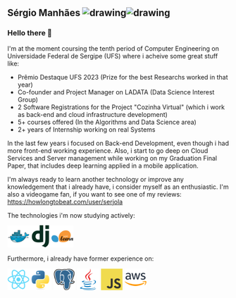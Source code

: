## Sérgio Manhães <img src="https://github.com/sergio-UFS/sergio-UFS/assets/122404101/df8f4529-52d9-4e2e-a9b1-14b58857bbed" alt="drawing" width="30"/><img src="https://github.com/sergio-UFS/sergio-UFS/assets/122404101/6fb58fd4-8f8f-4306-9aaa-ed6f31a87202" alt="drawing" width="30"/>

### Hello there 👋

I'm at the moment coursing the tenth period of Computer Engineering on Universidade Federal de Sergipe (UFS) where i acheive some great stuff like:
- Prêmio Destaque UFS 2023 (Prize for the best Researchs worked in that year)
- Co-founder and Project Manager on LADATA (Data Science Interest Group)
- 2 Software Registrations for the Project "Cozinha Virtual" (which i work as back-end and cloud infrastructure development)
- 5+ courses offered (In the Algorithms and Data Science area)
- 2+ years of Internship working on real Systems 

In the last few years i focused on Back-end Development, even though i had more front-end working experience. Also, i start to go deep on Cloud Services and Server management while working on my Graduation Final Paper, that includes deep learning applied in a mobile application.

I'm always ready to learn another technology or improve any knowledgement that i already have, i consider myself as an enthusiastic. I'm also a videogame fan, if you want to see one of my reviews: https://howlongtobeat.com/user/serjola

The technologies i'm now studying actively: 

<img src="https://github.com/devicons/devicon/blob/master/icons/docker/docker-original.svg" alt="drawing" width="50"/><img src="https://github.com/devicons/devicon/blob/master/icons/django/django-plain.svg" alt="drawing" width="50"/><img src="https://github.com/devicons/devicon/blob/master/icons/scikitlearn/scikitlearn-original.svg" alt="drawing" width="50"/>

Furthermore, i already have former experience on:

<img src="https://github.com/devicons/devicon/blob/master/icons/react/react-original.svg" alt="drawing" width="50"/><img src="https://github.com/devicons/devicon/blob/master/icons/python/python-original.svg" alt="drawing" width="50"/>
<img src="https://github.com/devicons/devicon/blob/master/icons/postgresql/postgresql-original.svg" alt="drawing" width="50"/>
<img src="https://github.com/devicons/devicon/blob/master/icons/java/java-original.svg" alt="drawing" width="50"/>
<img src="https://github.com/devicons/devicon/blob/master/icons/javascript/javascript-original.svg" alt="drawing" width="50"/>
<img src="https://github.com/devicons/devicon/blob/master/icons/amazonwebservices/amazonwebservices-original-wordmark.svg" alt="drawing" width="50"/>
